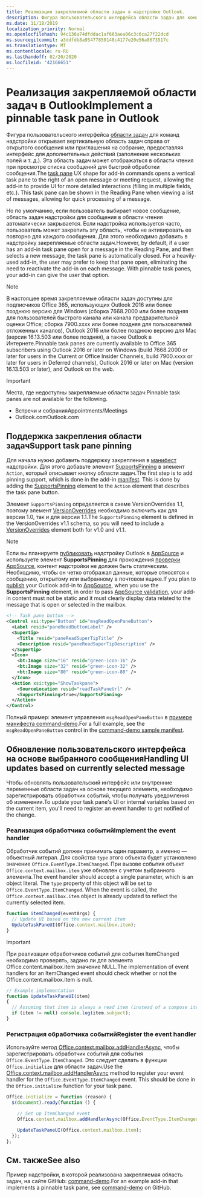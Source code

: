 ```yaml
---
title: Реализация закрепляемой области задач в надстройке Outlook.
description: Фигура пользовательского интерфейса области задач для команд надстройки открывает вертикальную область задач справа от открытого сообщения или приглашения на собрание, предоставляя интерфейс для дополнительных действий.
ms.date: 11/18/2019
localization_priority: Normal
ms.openlocfilehash: 94c136a74dfddac1af663aea06c3c6ca27f22dcd
ms.sourcegitcommit: a3ddfdb8a95477850148c4177e20e56a8673517c
ms.translationtype: MT
ms.contentlocale: ru-RU
ms.lasthandoff: 02/20/2020
ms.locfileid: "42166651"
---
```

# <a name="implement-a-pinnable-task-pane-in-outlook"></a><span data-ttu-id="c8f85-103">Реализация закрепляемой области задач в Outlook</span><span class="sxs-lookup"><span data-stu-id="c8f85-103">Implement a pinnable task pane in Outlook</span></span>

<span data-ttu-id="c8f85-p101">Фигура пользовательского интерфейса [области задач](add-in-commands-for-outlook.md#launching-a-task-pane) для команд надстройки открывает вертикальную область задач справа от открытого сообщения или приглашения на собрание, предоставляя интерфейс для дополнительных действий (заполнение нескольких полей и т. д.). Эта область задач может отображаться в области чтения при просмотре списка сообщений для быстрой обработки сообщения.</span><span class="sxs-lookup"><span data-stu-id="c8f85-p101">The [task pane](add-in-commands-for-outlook.md#launching-a-task-pane) UX shape for add-in commands opens a vertical task pane to the right of an open message or meeting request, allowing the add-in to provide UI for more detailed interactions (filling in multiple fields, etc.). This task pane can be shown in the Reading Pane when viewing a list of messages, allowing for quick processing of a message.</span></span>

<span data-ttu-id="c8f85-p102">Но по умолчанию, если пользователь выбирает новое сообщение, область задач надстройки для сообщения в области чтения автоматически закрывается. Если надстройка используется часто, пользователь может закрепить эту область, чтобы не активировать ее повторно для каждого сообщения. Для этого необходимо добавить в надстройку закрепляемые области задач.</span><span class="sxs-lookup"><span data-stu-id="c8f85-p102">However, by default, if a user has an add-in task pane open for a message in the Reading Pane, and then selects a new message, the task pane is automatically closed. For a heavily-used add-in, the user may prefer to keep that pane open, eliminating the need to reactivate the add-in on each message. With pinnable task panes, your add-in can give the user that option.</span></span>

> [!NOTE]
> <span data-ttu-id="c8f85-109">В настоящее время закрепляемые области задач доступны для подписчиков Office 365, использующих Outlook 2016 или более позднюю версию для Windows (сборка 7668.2000 или более поздняя для пользователей быстрого канала или канала предварительной оценки Office; сборка 7900.xxxx или более поздняя для пользователей отложенных каналов), Outlook 2016 или более позднюю версию для Mac (версия 16.13.503 или более поздняя), а также Outlook в Интернете.</span><span class="sxs-lookup"><span data-stu-id="c8f85-109">Pinnable task panes are currently available to Office 365 subscribers using Outlook 2016 or later on Windows (build 7668.2000 or later for users in the Current or Office Insider Channels, build 7900.xxxx or later for users in Deferred channels), Outlook 2016 or later on Mac (version 16.13.503 or later), and Outlook on the web.</span></span>

> [!IMPORTANT]
> <span data-ttu-id="c8f85-110">Места, где недоступны закрепляемые области задач:</span><span class="sxs-lookup"><span data-stu-id="c8f85-110">Pinnable task panes are not available for the following.</span></span>
> - <span data-ttu-id="c8f85-111">Встречи и собрания</span><span class="sxs-lookup"><span data-stu-id="c8f85-111">Appointments/Meetings</span></span>
> - <span data-ttu-id="c8f85-112">Outlook.com</span><span class="sxs-lookup"><span data-stu-id="c8f85-112">Outlook.com</span></span>

## <a name="support-task-pane-pinning"></a><span data-ttu-id="c8f85-113">Поддержка закрепления области задач</span><span class="sxs-lookup"><span data-stu-id="c8f85-113">Support task pane pinning</span></span>

<span data-ttu-id="c8f85-p103">Для начала нужно добавить поддержку закрепления в [манифест](manifests.md) надстройки. Для этого добавьте элемент [SupportsPinning](../reference/manifest/action.md#supportspinning) в элемент `Action`, который описывает кнопку области задач.</span><span class="sxs-lookup"><span data-stu-id="c8f85-p103">The first step is to add pinning support, which is done in the add-in [manifest](manifests.md). This is done by adding the [SupportsPinning](../reference/manifest/action.md#supportspinning) element to the `Action` element that describes the task pane button.</span></span>

<span data-ttu-id="c8f85-116">Элемент `SupportsPinning` определяется в схеме VersionOverrides 1.1, поэтому элемент [VersionOverrides](../reference/manifest/versionoverrides.md) необходимо включить как для версии 1.0, так и для версии 1.1.</span><span class="sxs-lookup"><span data-stu-id="c8f85-116">The `SupportsPinning` element is defined in the VersionOverrides v1.1 schema, so you will need to include a [VersionOverrides](../reference/manifest/versionoverrides.md) element both for v1.0 and v1.1.</span></span>

> [!NOTE]
> <span data-ttu-id="c8f85-117">Если вы планируете [публиковать](../publish/publish.md) надстройку Outlook в [AppSource](https://appsource.microsoft.com) и используете элемент **SupportsPinning** для прохождения [проверки AppSource](/office/dev/store/validation-policies), контент надстройки не должен быть статическим. Необходимо, чтобы он четко отображал данные, которые относятся к сообщению, открытому или выбранному в почтовом ящике.</span><span class="sxs-lookup"><span data-stu-id="c8f85-117">If you plan to [publish](../publish/publish.md) your Outlook add-in to [AppSource](https://appsource.microsoft.com), when you use the **SupportsPinning** element, in order to pass [AppSource validation](/office/dev/store/validation-policies), your add-in content must not be static and it must clearly display data related to the message that is open or selected in the mailbox.</span></span>

```xml
<!-- Task pane button -->
<Control xsi:type="Button" id="msgReadOpenPaneButton">
  <Label resid="paneReadButtonLabel" />
  <Supertip>
    <Title resid="paneReadSuperTipTitle" />
    <Description resid="paneReadSuperTipDescription" />
  </Supertip>
  <Icon>
    <bt:Image size="16" resid="green-icon-16" />
    <bt:Image size="32" resid="green-icon-32" />
    <bt:Image size="80" resid="green-icon-80" />
  </Icon>
  <Action xsi:type="ShowTaskpane">
    <SourceLocation resid="readTaskPaneUrl" />
    <SupportsPinning>true</SupportsPinning>
  </Action>
</Control>
```

<span data-ttu-id="c8f85-118">Полный пример: элемент управления `msgReadOpenPaneButton` в [примере манифеста command-demo](https://github.com/OfficeDev/outlook-add-in-command-demo/blob/master/command-demo-manifest.xml).</span><span class="sxs-lookup"><span data-stu-id="c8f85-118">For a full example, see the `msgReadOpenPaneButton` control in the [command-demo sample manifest](https://github.com/OfficeDev/outlook-add-in-command-demo/blob/master/command-demo-manifest.xml).</span></span>

## <a name="handling-ui-updates-based-on-currently-selected-message"></a><span data-ttu-id="c8f85-119">Обновление пользовательского интерфейса на основе выбранного сообщения</span><span class="sxs-lookup"><span data-stu-id="c8f85-119">Handling UI updates based on currently selected message</span></span>

<span data-ttu-id="c8f85-120">Чтобы обновлять пользовательский интерфейс или внутренние переменные области задач на основе текущего элемента, необходимо зарегистрировать обработчик событий, чтобы получать уведомления об изменении.</span><span class="sxs-lookup"><span data-stu-id="c8f85-120">To update your task pane's UI or internal variables based on the current item, you'll need to register an event handler to get notified of the change.</span></span>

### <a name="implement-the-event-handler"></a><span data-ttu-id="c8f85-121">Реализация обработчика событий</span><span class="sxs-lookup"><span data-stu-id="c8f85-121">Implement the event handler</span></span>

<span data-ttu-id="c8f85-p104">Обработчик событий должен принимать один параметр, а именно — объектный литерал. Для свойства `type` этого объекта будет установлено значение `Office.EventType.ItemChanged`. При вызове события объект `Office.context.mailbox.item` уже обновлен с учетом выбранного элемента.</span><span class="sxs-lookup"><span data-stu-id="c8f85-p104">The event handler should accept a single parameter, which is an object literal. The `type` property of this object will be set to `Office.EventType.ItemChanged`. When the event is called, the `Office.context.mailbox.item` object is already updated to reflect the currently selected item.</span></span>

```js
function itemChanged(eventArgs) {
  // Update UI based on the new current item
  UpdateTaskPaneUI(Office.context.mailbox.item);
}
```

> [!IMPORTANT]
> <span data-ttu-id="c8f85-125">При реализации обработчиков событий для события ItemChanged необходимо проверять, задано ли для элемента Office.content.mailbox.item значение NULL.</span><span class="sxs-lookup"><span data-stu-id="c8f85-125">The implementation of event handlers for an ItemChanged event should check whether or not the Office.content.mailbox.item is null.</span></span>
>
> ```js
> // Example implementation
> function UpdateTaskPaneUI(item)
> {
>   // Assuming that item is always a read item (instead of a compose item).
>   if (item != null) console.log(item.subject);
> }
> ```

### <a name="register-the-event-handler"></a><span data-ttu-id="c8f85-126">Регистрация обработчика событий</span><span class="sxs-lookup"><span data-stu-id="c8f85-126">Register the event handler</span></span>

<span data-ttu-id="c8f85-p105">Используйте метод [Office.context.mailbox.addHandlerAsync](../reference/objectmodel/preview-requirement-set/office.context.mailbox.md#methods), чтобы зарегистрировать обработчик событий для события `Office.EventType.ItemChanged`. Это следует сделать в функции `Office.initialize` для области задач.</span><span class="sxs-lookup"><span data-stu-id="c8f85-p105">Use the [Office.context.mailbox.addHandlerAsync](../reference/objectmodel/preview-requirement-set/office.context.mailbox.md#methods) method to register your event handler for the `Office.EventType.ItemChanged` event. This should be done in the `Office.initialize` function for your task pane.</span></span>

```js
Office.initialize = function (reason) {
  $(document).ready(function () {

    // Set up ItemChanged event
    Office.context.mailbox.addHandlerAsync(Office.EventType.ItemChanged, itemChanged);

    UpdateTaskPaneUI(Office.context.mailbox.item);
  });
};
```

## <a name="see-also"></a><span data-ttu-id="c8f85-129">См. также</span><span class="sxs-lookup"><span data-stu-id="c8f85-129">See also</span></span>

<span data-ttu-id="c8f85-130">Пример надстройки, в которой реализована закрепляемая область задач, на сайте GitHub: [command-demo](https://github.com/OfficeDev/outlook-add-in-command-demo).</span><span class="sxs-lookup"><span data-stu-id="c8f85-130">For an example add-in that implements a pinnable task pane, see [command-demo](https://github.com/OfficeDev/outlook-add-in-command-demo) on GitHub.</span></span>
